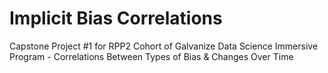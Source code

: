 # Implicit Bias Correlations
Capstone Project #1 for RPP2 Cohort of Galvanize Data Science Immersive Program - Correlations Between Types of Bias &amp; Changes Over Time
